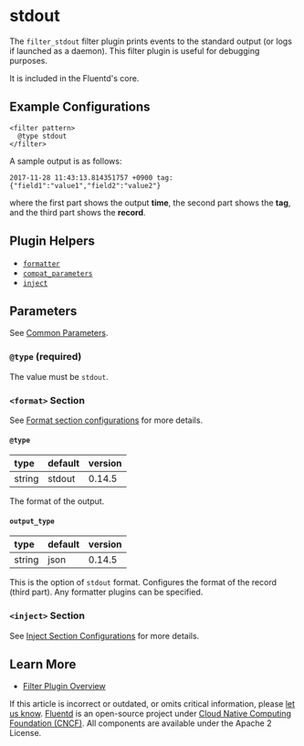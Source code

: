 # stdout

The `filter_stdout` filter plugin prints events to the standard output \(or logs if launched as a daemon\). This filter plugin is useful for debugging purposes.

It is included in the Fluentd's core.

## Example Configurations

```text
<filter pattern>
  @type stdout
</filter>
```

A sample output is as follows:

```text
2017-11-28 11:43:13.814351757 +0900 tag: {"field1":"value1","field2":"value2"}
```

where the first part shows the output **time**, the second part shows the **tag**, and the third part shows the **record**.

## Plugin Helpers

* [`formatter`](../plugin-helper-overview/api-plugin-helper-formatter.md)
* [`compat_parameters`](../plugin-helper-overview/api-plugin-helper-compat_parameters.md)
* [`inject`](../plugin-helper-overview/api-plugin-helper-inject.md)

## Parameters

See [Common Parameters](../configuration/plugin-common-parameters.md).

### `@type` \(required\)

The value must be `stdout`.

### `<format>` Section

See [Format section configurations](../configuration/format-section.md) for more details.

#### `@type`

| type | default | version |
| :--- | :--- | :--- |
| string | stdout | 0.14.5 |

The format of the output.

#### `output_type`

| type | default | version |
| :--- | :--- | :--- |
| string | json | 0.14.5 |

This is the option of `stdout` format. Configures the format of the record \(third part\). Any formatter plugins can be specified.

### `<inject>` Section

See [Inject Section Configurations](https://github.com/fluent/fluentd-docs-gitbook/tree/da81ba70252eaa863cc28fc888584c59d6fc14d3/configuration/inject-section/README.md) for more details.

## Learn More

* [Filter Plugin Overview](./)

If this article is incorrect or outdated, or omits critical information, please [let us know](https://github.com/fluent/fluentd-docs-gitbook/issues?state=open). [Fluentd](http://www.fluentd.org/) is an open-source project under [Cloud Native Computing Foundation \(CNCF\)](https://cncf.io/). All components are available under the Apache 2 License.

